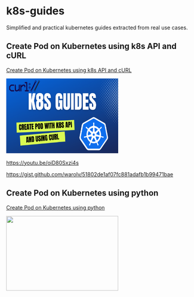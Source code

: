 # k8s-guides

Simplified and practical kubernetes guides extracted from real use cases.

## Create Pod on Kubernetes using k8s API and cURL

[Create Pod on Kubernetes using k8s API and cURL](k8s-api-curl.md)

<img src="images/k8s-api-curl-thumb.png" width="300" height="200">

https://youtu.be/oiD80Sxzi4s

https://gist.github.com/warolv/51802de1af07fc881adafb1b99471bae

## Create Pod on Kubernetes using python

[Create Pod on Kubernetes using python](k8s-create-pod-python.md)

<img src="images/k8s-create-pod-python-thumb.png" width="300" height="200">